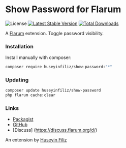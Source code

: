 # Show Password for Flarum

![License](https://img.shields.io/badge/license-GPL-blue.svg) [![Latest Stable Version](https://img.shields.io/packagist/v/huseyinfiliz/show-password.svg)](https://packagist.org/packages/huseyinfiliz/show-password) [![Total Downloads](https://img.shields.io/packagist/dt/huseyinfiliz/show-password.svg)](https://packagist.org/packages/huseyinfiliz/show-password)

A [Flarum](http://flarum.org) extension. Toggle password visibility.

### Installation

Install manually with composer:

```sh
composer require huseyinfiliz/show-password:"*"
```

### Updating

```sh
composer update huseyinfiliz/show-password
php flarum cache:clear
```

### Links

- [Packagist](https://packagist.org/packages/huseyinfiliz/show-password)
- [GitHub](https://github.com/huseyinfiliz/show-password)
- [Discuss] (https://discuss.flarum.org/d/)

An extension by [Huseyin Filiz](https://github.com/huseyinfiliz)
